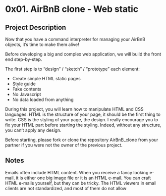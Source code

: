 # 0x01. AirBnB clone - Web static
## Project Description 
Now that you have a command interpreter for managing your AirBnB objects, it’s time to make them alive!

Before developing a big and complex web application, we will build the front end step-by-step.

The first step is to “design” / “sketch” / “prototype” each element:
+ Create simple HTML static pages
+ Style guide
+ Fake contents
+ No Javascript
+ No data loaded from anything

During this project, you will learn how to manipulate HTML and CSS languages. HTML is the structure of your page, it should be the first thing to write. CSS is the styling of your page, the design. I really encourage you to fix your HTML part before starting the styling. Indeed, without any structure, you can’t apply any design.

Before starting, please fork or clone the repository AirBnB_clone from your partner if you were not the owner of the previous project.
## Notes 
Emails often include HTML content. When you receive a fancy looking e-mail, it is either one big image file or it is an HTML e-mail. You can craft HTML e-mails yourself, but they can be tricky. The HTML viewers in email clients are not standardized, and most of them do not allow <style> tags. For this reason, HTML e-mail often contain lots of inline styles.

CSS cascades from top to bottom.  

Semantics within HTML is the practice of giving content on the page meaning and structure by using the proper element. Semantic code describes the value of content on a page, regardless of the style or appearance of that content.  

```htm
<!DOCTYPE html>
<html lang="en">
  <head>
    <!-- Meta tag is very important -->
    <!-- Define the character set used -->
    <meta charset="utf-8">
    <!-- Define keywords for search engines-->
    <meta name="keywords" content="HTML, CSS, JavaScript">
    <!-- Define a description of your web page -->
    <meta name="description" content="Free Web tutorials">
    <!-- Define the author of a page: -->
    <meta name="author" content="John Doe">
    <!-- set viewport  -->
    <meta name="viewport" content="width=device-width, initial-scale=1.0">
    <title>Hello World</title>
  </head>
  <body>
    <h1>Hello World</h1>
    <p>This is a web page.</p>
  </body>
</html>
```
Divisions, or <div>s, and <span>s are HTML elements that act as containers solely for styling purposes. As generic containers, they do not come with any overarching meaning or semantic value. Paragraphs are semantic in that content wrapped within a <p> element is known and understood as a paragraph. <div>s and <span>s do not hold any such meaning and are simply containers.

Both <div>s and <span>s, however, are extremely valuable when building a website in that they give us the ability to apply targeted styles to a contained set of content.

A <div> is a block-level element that is commonly used to identify large groupings of content, and which helps to build a web page’s layout and design. A <span>, on the other hand, is an inline-level element commonly used to identify smaller groupings of text within a block-level element.  
### Comments
HTML comments start with <!-- and end with -->. CSS comments start with /* and end with */.  

The <strong> element is semantically used to give strong importance to text, and is thus the most popular option for bolding text. The <b> element, on the other hand, semantically means to stylistically offset text, which isn’t always the best choice for text deserving prominent attention. We have to gauge the significance of the text we wish to set as bold and to choose an element accordingly.  

```htm
<!-- Strong importance -->
<p><strong>Caution:</strong> Falling rocks.</p>

<!-- Stylistically offset -->
<p>This recipe calls for <b>bacon</b> and <b>baconnaise</b>.</p>
```
For the longest time the structure of a web page was built using divisions. The problem was that divisions provide no semantic value, and it was fairly difficult to determine the intention of these divisions. Fortunately HTML5 introduced new [structurally based elements](https://dev.opera.com/articles/new-structural-elements-in-html5/), including the <header>, <nav>, <article>, <section>, <aside>, and <footer> elements.

The <header> element is a structural element that outlines the heading of a segment of a page. It falls within the <body> element.

The <head> element is not displayed on a page and is used to outline metadata, including the document title, and links to external files. It falls directly within the <html> element.  

To create an email link, the href attribute value needs to start with mailto: followed by the email address to which the email should be sent. To create an email link to shay@awesome.com, for example, the href attribute value would be mailto:shay@awesome.com.

Additionally, subject, body text, and other information for the email may be populated. To add a subject line, we’ll include the subject= parameter after the email address. The first parameter following the email address must begin with a question mark, ?, to bind it to the hyperlink path. Multiple words within a subject line require that spaces be encoded using %20.

Adding body text works in the same way as adding the subject, this time using the body= parameter in the href attribute value. Because we are binding one parameter to another we need to use the ampersand, &, to separate the two. As with the subject, spaces must be encoded using %20, and line breaks must be encoded using %0A.

Altogether, a link to shay@awesome.com with the subject of “Reaching Out” and body text of “How are you” would require an href attribute value of mailto:shay@awesome.com?subject=Reaching%20Out&body=How%20are%20you.

Here’s the full breakdown:

```htm
<a href="mailto:shay@awesome.com?subject=Reaching%20Out&body=How%20are%20you">Email Me</a><a href="mailto:shay@awesome.com?subject=Reaching%20Out&body=How%20are%20you">Email Me</a>
```
### Opening Links in a New Window
```htm
  <a href="http://shayhowe.com/" target="_blank">Shay Howe</a>
```

### Linking to Parts of the Same Page:
 A common example of these same-page links are “Back to top” links that return a user to the top of a page.

We can create an on-page link by first setting an id attribute on the element we wish to link to, then using the value of that id attribute within an anchor element’s href attribute.

Using the “Back to top” link as an example, we can place an id attribute value of top on the <body> element. Now we can create an anchor element with an href attribute value of #top, pound sign and all, to link to the beginning of the <body> element.

Our code for this same-page link would look like the following:



```htm
<body id="top">
  ...
  <a href="#top">Back to top</a>
  ...
</body>
```

## Links
+ [Learn to Code HTML & CSS](https://learn.shayhowe.com/html-css/building-your-first-web-page/)  
+ [Inline Styles in HTML](https://www.codecademy.com/article/html-inline-styles)  
+ [Specifics on CSS Specificity](https://css-tricks.com/specifics-on-css-specificity/)  
+ [Introduction to HTML](https://developer.mozilla.org/en-US/docs/Learn/HTML/Introduction_to_HTML)
+ [CSS](https://developer.mozilla.org/en-US/docs/Learn/CSS)
+ [MozillaDevelopersNetwork?](https://developer.mozilla.org/en-US/)  
+ [CenterBoxes](https://css-tricks.com/centering-css-complete-guide/)  
+ [Requests: HTTP for Humans](https://requests.readthedocs.io/en/latest/index.html)  
+ [A Dao of Web Design](http://alistapart.com/article/dao/)
+ [CSS Tools: Reset CSS](https://meyerweb.com/eric/tools/css/reset/)  
+ [Semantic code: What? Why? How?](https://boagworld.com/dev/semantic-code-what-why-how/)  